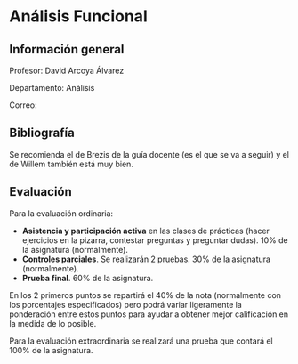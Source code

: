 # Análisis Funcional

## Información general

Profesor: David Arcoya Álvarez

Departamento: Análisis

Correo: 

## Bibliografía

Se recomienda el de Brezis de la guía docente (es el que se va a seguir) y el de Willem también está muy bien. 

## Evaluación

Para la evaluación ordinaria:
- **Asistencia y participación activa** en las clases de prácticas (hacer ejercicios en la pizarra, contestar preguntas y preguntar dudas). 10% de la asignatura (normalmente).
- **Controles parciales**. Se realizarán 2 pruebas. 30% de la asignatura (normalmente).
- **Prueba final**. 60% de la asignatura.

En los 2 primeros puntos se repartirá el 40% de la nota (normalmente con los porcentajes especificados) pero podrá variar ligeramente la ponderación entre estos puntos para ayudar a obtener mejor calificación en la medida de lo posible.

Para la evaluación extraordinaria se realizará una prueba que contará el 100% de la asignatura.